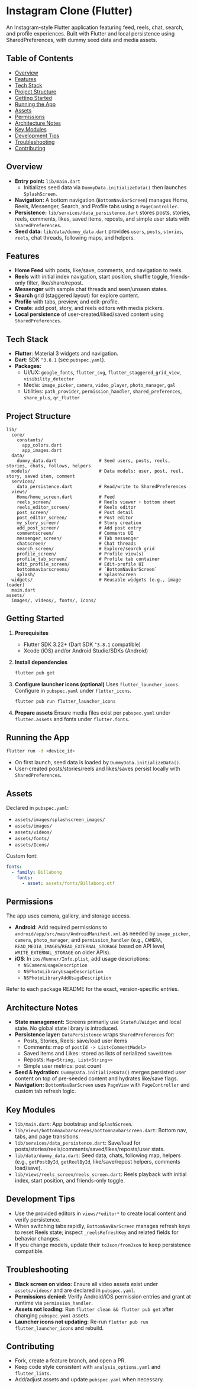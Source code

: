 # Instagram Clone (Flutter)

An Instagram-style Flutter application featuring feed, reels, chat, search, and profile experiences. Built with Flutter and local persistence using SharedPreferences, with dummy seed data and media assets.

## Table of Contents
- [Overview](#overview)
- [Features](#features)
- [Tech Stack](#tech-stack)
- [Project Structure](#project-structure)
- [Getting Started](#getting-started)
- [Running the App](#running-the-app)
- [Assets](#assets)
- [Permissions](#permissions)
- [Architecture Notes](#architecture-notes)
- [Key Modules](#key-modules)
- [Development Tips](#development-tips)
- [Troubleshooting](#troubleshooting)
- [Contributing](#contributing)

## Overview
- **Entry point:** `lib/main.dart`
  - Initializes seed data via `DummyData.initializeData()` then launches `SplashScreen`.
- **Navigation:** A bottom navigation (`BottomNavBarScreen`) manages Home, Reels, Messenger, Search, and Profile tabs using a `PageController`.
- **Persistence:** `lib/services/data_persistence.dart` stores posts, stories, reels, comments, likes, saved items, reposts, and simple user stats with `SharedPreferences`.
- **Seed data:** `lib/data/dummy_data.dart` provides `users`, `posts`, `stories`, `reels`, chat threads, following maps, and helpers.

## Features
- **Home Feed** with posts, like/save, comments, and navigation to reels.
- **Reels** with initial index navigation, start position, shuffle toggle, friends-only filter, like/share/repost.
- **Messenger** with sample chat threads and seen/unseen states.
- **Search** grid (staggered layout) for explore content.
- **Profile** with tabs, preview, and edit-profile.
- **Create**: add post, story, and reels editors with media pickers.
- **Local persistence** of user-created/liked/saved content using `SharedPreferences`.

## Tech Stack
- **Flutter**: Material 3 widgets and navigation.
- **Dart**: SDK `^3.8.1` (see `pubspec.yaml`).
- **Packages:**
  - UI/UX: `google_fonts`, `flutter_svg`, `flutter_staggered_grid_view`, `visibility_detector`
  - Media: `image_picker`, `camera`, `video_player`, `photo_manager`, `gal`
  - Utilities: `path_provider`, `permission_handler`, `shared_preferences`, `share_plus`, `qr_flutter`

## Project Structure
```
lib/
  core/
    constants/
      app_colors.dart
      app_images.dart
  data/
    dummy_data.dart                # Seed users, posts, reels, stories, chats, follows, helpers
  models/                          # Data models: user, post, reel, story, saved item, comment
  services/
    data_persistence.dart          # Read/write to SharedPreferences
  views/
    Home/home_screen.dart          # Feed
    reels_screen/                  # Reels viewer + bottom sheet
    reels_editor_screen/           # Reels editor
    post_screen/                   # Post detail
    post_editor_screen/            # Post editor
    my_story_screen/               # Story creation
    add_post_screen/               # Add post entry
    commentscreen/                 # Comments UI
    messenger_screen/              # Tab messenger
    chatscreen/                    # Chat threads
    search_screen/                 # Explore/search grid
    profile_screen/                # Profile view(s)
    profile_tab_screen/            # Profile tab container
    edit_profile_screen/           # Edit-profile UI
    bottomnavbarscreens/           # `BottomNavBarScreen`
    splash/                        # SplashScreen
  widgets/                         # Reusable widgets (e.g., image loader)
  main.dart
assets/
  images/, videos/, fonts/, Icons/
```

## Getting Started
1. **Prerequisites**
   - Flutter SDK 3.22+ (Dart SDK `^3.8.1` compatible)
   - Xcode (iOS) and/or Android Studio/SDKs (Android)

2. **Install dependencies**
   ```bash
   flutter pub get
   ```

3. **Configure launcher icons (optional)**
   Uses `flutter_launcher_icons`. Configure in `pubspec.yaml` under `flutter_icons`.
   ```bash
   flutter pub run flutter_launcher_icons
   ```

4. **Prepare assets**
   Ensure media files exist per `pubspec.yaml` under `flutter.assets` and fonts under `flutter.fonts`.

## Running the App
```bash
flutter run -d <device_id>
```
- On first launch, seed data is loaded by `DummyData.initializeData()`.
- User-created posts/stories/reels and likes/saves persist locally with `SharedPreferences`.

## Assets
Declared in `pubspec.yaml`:
- `assets/images/splashscreen_images/`
- `assets/images/`
- `assets/videos/`
- `assets/fonts/`
- `assets/Icons/`

Custom font:
```yaml
fonts:
  - family: Billabong
    fonts:
      - asset: assets/fonts/Billabong.otf
```

## Permissions
The app uses camera, gallery, and storage access.

- **Android**: Add required permissions to `android/app/src/main/AndroidManifest.xml` as needed by `image_picker`, `camera`, `photo_manager`, and `permission_handler` (e.g., `CAMERA`, `READ_MEDIA_IMAGES`/`READ_EXTERNAL_STORAGE` based on API level, `WRITE_EXTERNAL_STORAGE` on older APIs).
- **iOS**: In `ios/Runner/Info.plist`, add usage descriptions:
  - `NSCameraUsageDescription`
  - `NSPhotoLibraryUsageDescription`
  - `NSPhotoLibraryAddUsageDescription`

Refer to each package README for the exact, version-specific entries.

## Architecture Notes
- **State management:** Screens primarily use `StatefulWidget` and local state. No global state library is introduced.
- **Persistence layer:** `DataPersistence` wraps `SharedPreferences` for:
  - Posts, Stories, Reels: save/load user items
  - Comments: map of `postId -> List<CommentModel>`
  - Saved items and Likes: stored as lists of serialized `SavedItem`
  - Reposts: `Map<String, List<String>>`
  - Simple user metrics: post count
- **Seed & hydration:** `DummyData.initializeData()` merges persisted user content on top of pre-seeded content and hydrates like/save flags.
- **Navigation:** `BottomNavBarScreen` uses `PageView` with `PageController` and custom tab refresh logic.

## Key Modules
- `lib/main.dart`: App bootstrap and `SplashScreen`.
- `lib/views/bottomnavbarscreens/bottomnavbarscreen.dart`: Bottom nav, tabs, and page transitions.
- `lib/services/data_persistence.dart`: Save/load for posts/stories/reels/comments/saved/likes/reposts/user stats.
- `lib/data/dummy_data.dart`: Seed data, chats, following map, helpers (e.g., `getPostById`, `getReelById`, like/save/repost helpers, comments load/save).
- `lib/views/reels_screen/reels_screen.dart`: Reels playback with initial index, start position, and friends-only toggle.

## Development Tips
- Use the provided editors in `views/*editor*` to create local content and verify persistence.
- When switching tabs rapidly, `BottomNavBarScreen` manages refresh keys to reset Reels state; inspect `_reelsRefreshKey` and related fields for behavior changes.
- If you change models, update their `toJson/fromJson` to keep persistence compatible.

## Troubleshooting
- **Black screen on video:** Ensure all video assets exist under `assets/videos/` and are declared in `pubspec.yaml`.
- **Permissions denied:** Verify Android/iOS permission entries and grant at runtime via `permission_handler`.
- **Assets not loading:** Run `flutter clean && flutter pub get` after changing `pubspec.yaml` assets.
- **Launcher icons not updating:** Re-run `flutter pub run flutter_launcher_icons` and rebuild.

## Contributing
- Fork, create a feature branch, and open a PR.
- Keep code style consistent with `analysis_options.yaml` and `flutter_lints`.
- Add/adjust assets and update `pubspec.yaml` when necessary.
